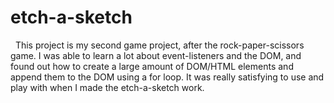 # etch-a-sketch
&nbsp;
  This project is my second game project, after the rock-paper-scissors game. I was able to learn a lot about event-listeners and the DOM, and found out how to create a large
amount of DOM/HTML elements and append them to the DOM using a for loop. It was really satisfying to use and play with when I made the etch-a-sketch work.
